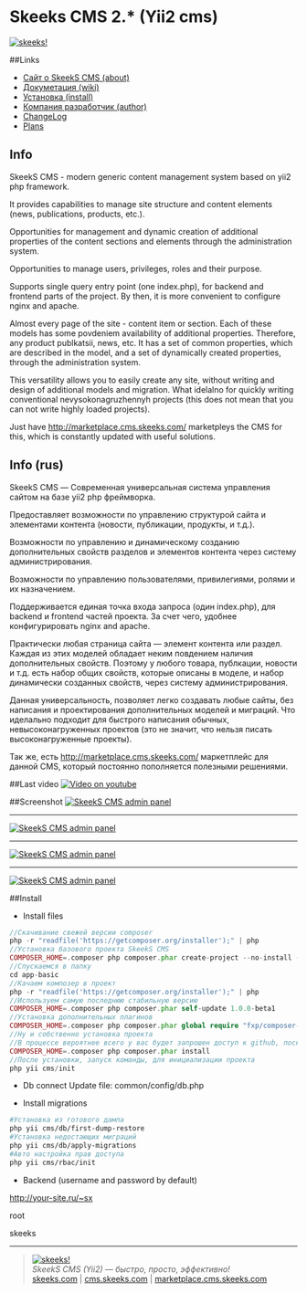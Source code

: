 Skeeks CMS 2.* (Yii2 cms)
================

[![skeeks!](http://cms.skeeks.com/uploads/all/02/bb/d1/02bbd1ed904fc44bdee66e33b661cf2c/sx-filter__skeeks-cms-components-imaging-filters-Thumbnail/15f3c42a5e338e459b5bfe72f1874494/sx-file.png?w=409&h=258)](http://cms.skeeks.com)  



##Links
* [Сайт о SkeekS CMS (about)](http://cms.skeeks.com)
* [Докуметация (wiki)](http://dev.cms.skeeks.com/docs)
* [Установка (install)](http://dev.cms.skeeks.com/docs/dev/ustanovka-nastroyka-konfigurirov/ustanovka-s-ispolzovaniem-composer)
* [Компания разработчик (author)](http://skeeks.com)
* [ChangeLog](https://github.com/skeeks-cms/cms/blob/master/CHANGELOG.md)
* [Plans](https://github.com/skeeks-cms/cms/blob/master/PLANS.md)

## Info

SkeekS CMS - modern generic content management system based on yii2 php framework.

It provides capabilities to manage site structure and content elements (news, publications, products, etc.).

Opportunities for management and dynamic creation of additional properties of the content sections and elements through the administration system.

Opportunities to manage users, privileges, roles and their purpose.

Supports single query entry point (one index.php), for backend and frontend parts of the project. By then, it is more convenient to configure nginx and apache.

Almost every page of the site - content item or section. Each of these models has some povdeniem availability of additional properties. Therefore, any product publkatsii, news, etc. It has a set of common properties, which are described in the model, and a set of dynamically created properties, through the administration system.

This versatility allows you to easily create any site, without writing and design of additional models and migration. What idelalno for quickly writing conventional nevysokonagruzhennyh projects (this does not mean that you can not write highly loaded projects).

Just have http://marketplace.cms.skeeks.com/ marketpleys the CMS for this, which is constantly updated with useful solutions.

## Info (rus)
SkeekS CMS — Современная универсальная система управления сайтом на базе yii2 php фреймворка.

Предоставляет возможности по управлению структурой сайта и элементами контента (новости, публикации, продукты, и т.д.). 

Возможности по управлению и динамическому созданию дополнительных свойств разделов и элементов контента через систему администрирования.

Возможности по управлению пользователями, привилегиями, ролями и их назначением.

Поддерживается единая точка входа запроса (один index.php), для backend и frontend частей проекта. За счет чего, удобнее конфигурировать nginx and apache.

Практически любая страница сайта — элемент контента или раздел. Каждая из этих моделей обладает неким повдением наличия дополнительных свойств. Поэтому у любого товара, публкации, новости и т.д. есть набор общих свойств, которые описаны в моделе, и набор динамически созданных свойств, через систему администрирования.

Данная универсальность, позволяет легко создавать любые сайты, без написания и проектирования дополнительных моделей и миграций. Что иделально подходит для быстрого написания обычных, невысоконагруженных проектов (это не значит, что нельзя писать высоконагруженные проекты).

Так же, есть http://marketplace.cms.skeeks.com/ маркетплейс для данной CMS, который постоянно пополняется полезными решениями.

##Last video
[![Video on youtube](http://img.youtube.com/vi/u9JRc27WVYY/0.jpg)](http://www.youtube.com/watch?v=u9JRc27WVYY)


##Screenshot
[![SkeekS CMS admin panel](http://cms.skeeks.com/uploads/all/7a/72/a6/7a72a6bad8c89b27c09231a90b41f75e.png)](http://cms.skeeks.com/uploads/all/7a/72/a6/7a72a6bad8c89b27c09231a90b41f75e.png)
___
[![SkeekS CMS admin panel](http://cms.skeeks.com/uploads/all/4d/d7/38/4dd7380094d34a062a66d81c65c90be2.png)](http://cms.skeeks.com/uploads/all/4d/d7/38/4dd7380094d34a062a66d81c65c90be2.png)
___
[![SkeekS CMS admin panel](http://cms.skeeks.com/uploads/all/93/1b/7d/931b7d207ca2d0ea41ddf45193fea218.png)](http://cms.skeeks.com/uploads/all/93/1b/7d/931b7d207ca2d0ea41ddf45193fea218.png)

___
[![SkeekS CMS admin panel](http://cms.skeeks.com/uploads/all/35/b4/b6/35b4b6e7c1edf46b320002d61ffad411.png)](http://cms.skeeks.com/uploads/all/35/b4/b6/35b4b6e7c1edf46b320002d61ffad411.png)



##Install

* Install files
```php
//Скачивание свежей версии composer
php -r "readfile('https://getcomposer.org/installer');" | php
//Установка базового проекта SkeekS CMS
COMPOSER_HOME=.composer php composer.phar create-project --no-install --prefer-dist skeeks/app-basic app-basic
//Спускаемся в папку
cd app-basic
//Качаем композер в проект
php -r "readfile('https://getcomposer.org/installer');" | php
//Используем самую последнюю стабильную версию
COMPOSER_HOME=.composer php composer.phar self-update 1.0.0-beta1
//Установка дополнительных плагинов
COMPOSER_HOME=.composer php composer.phar global require "fxp/composer-asset-plugin:1.1.2" --profile
//Ну и собственно установка проекта
//В процессе вероятнее всего у вас будет запрошен доступ к github, поскольку большинство пакетов лежат именно на его серверах
COMPOSER_HOME=.composer php composer.phar install
//После установки, запуск команды, для инициализации проекта
php yii cms/init
```

* Db connect
Update file: common/config/db.php

* Install migrations
```bash
#Установка из готового дампа
php yii cms/db/first-dump-restore
#Установка недостающих миграций
php yii cms/db/apply-migrations
#Авто настройка прав доступа
php yii cms/rbac/init
```

*  Backend (username and password by default)

http://your-site.ru/~sx

root

skeeks

___

> [![skeeks!](https://gravatar.com/userimage/74431132/13d04d83218593564422770b616e5622.jpg)](http://skeeks.com)  
<i>SkeekS CMS (Yii2) — быстро, просто, эффективно!</i>  
[skeeks.com](http://skeeks.com) | [cms.skeeks.com](http://cms.skeeks.com) | [marketplace.cms.skeeks.com](http://marketplace.cms.skeeks.com)

